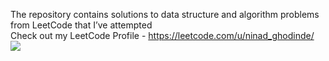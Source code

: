 The repository contains solutions to data structure and algorithm problems from LeetCode that I’ve attempted </br>
Check out my LeetCode Profile - <a>https://leetcode.com/u/ninad_ghodinde/</a>
![](https://leetcard.jacoblin.cool/ninad_ghodinde?ext=heatmap)
